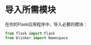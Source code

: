 # 导入所需模块

在你的Flask应用程序中，导入必要的模块：

```python
from flask import Flask
from blinker import Namespace
```
